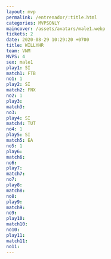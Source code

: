 ```yaml
---
layout: mvp
permalink: /entrenador/:title.html
categories: MVPSONLY
maincover: /assets/avatars/male1.webp
tickets: 2
date: 2020-08-29 10:29:20 +0700
title: WILLYHR
team: VNM
MVPS: 4
sex: male1
play1: SI
match1: FTB
no1: 1
play2: SI
match2: FNX
no2: 1
play3: 
match3: 
no3: 
play4: SI
match4: TUT
no4: 1
play5: SI
match5: EA
no5: 1
play6: 
match6: 
no6: 
play7: 
match7: 
no7: 
play8: 
match8: 
no8: 
play9: 
match9: 
no9: 
play10: 
match10: 
no10: 
play11: 
match11: 
no11:
---
```

